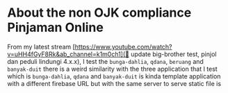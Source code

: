 # About the non OJK compliance Pinjaman Online

From my latest stream [https://www.youtube.com/watch?v=uHH4fGyF8Rk&ab_channel=k1m0ch1](🔴 update big-brother test, pinjol dan peduli lindungi 4.x.x), I test the `bunga-dahlia`, `qdana`, `beruang` and `banyak-duit` there is a weird similarity with the three application that I test which is `bunga-dahlia`, `qdana` and `banyak-duit` is kinda template application with a different firebase URL but with the same server to serve static file is 

